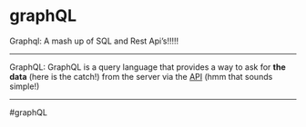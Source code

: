 # graphQL
Graphql: A mash up of SQL and Rest Api’s!!!!!
***
GraphQL: GraphQL is a query language that provides a way to ask for __the data__ (here is the catch!) from the server via the [API](https://www.freecodecamp.org/news/what-is-an-api-in-english-please-b880a3214a82/) (hmm that sounds simple!)
***


#graphQL
